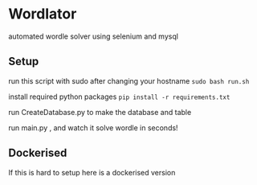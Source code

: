 # Wordlator
automated wordle solver using selenium and mysql

## Setup
run this script with sudo after changing your hostname
``` sudo bash run.sh ```

install required python packages
``` pip install -r requirements.txt ```

run CreateDatabase.py to make the database and table

run main.py , and watch it solve wordle in seconds!

## Dockerised
If this is hard to setup here is a dockerised version
